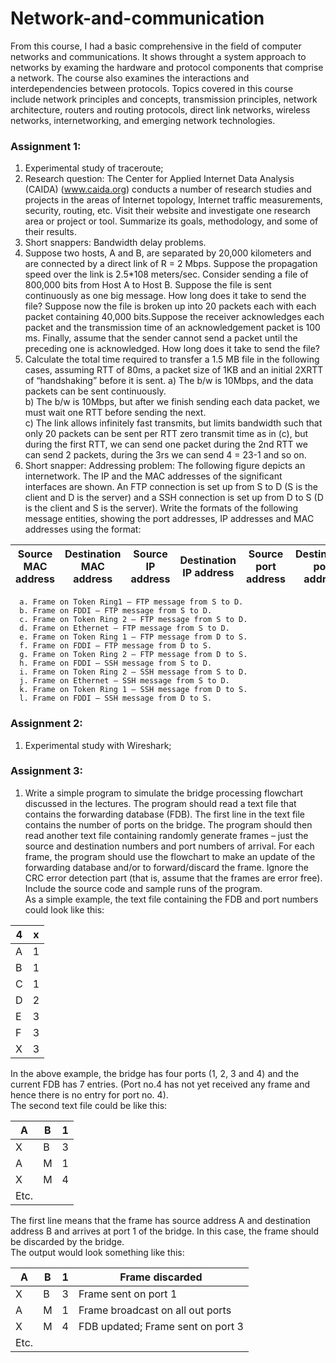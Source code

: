 # Network-and-communication
From this course, I had a basic comprehensive in the field of computer networks and communications. 
It shows throught a system approach to networks by examing the hardware and protocol components that comprise a network.
The course also examines the interactions and interdependencies between protocols. 
Topics covered in this course include network principles and concepts, transmission principles, network architecture, 
routers and routing protocols, direct link networks, wireless networks, internetworking, and emerging network technologies.

### Assignment 1: 
1. Experimental study of traceroute;
2. Research question: The Center for Applied Internet Data Analysis (CAIDA) (www.caida.org) conducts a number of research studies and projects in the areas of Internet topology, Internet traffic measurements, security, routing, etc. Visit their website and investigate one research area or project or tool. Summarize its goals, methodology, and some of their results.
3. Short snappers: Bandwidth delay problems.
4. Suppose two hosts, A and B, are separated by 20,000 kilometers and are connected by a direct link of R = 2 Mbps. Suppose the propagation speed over the link is 2.5*108 meters/sec. Consider sending a file of 800,000 bits from Host A to Host B. Suppose the file is sent continuously as one big message. How long does it take to send the file? Suppose now the file is broken up into 20 packets each with each packet containing 40,000 bits.Suppose the receiver acknowledges each packet and the transmission time of an acknowledgement packet is 100 ms. Finally, assume that the sender cannot send a packet until the preceding one is acknowledged. How long does it take to send the file?
5. Calculate the total time required to transfer a 1.5 MB file in the following cases, assuming RTT of 80ms, a packet size of 1KB and an initial 2XRTT of “handshaking” before it is sent.
a) The b/w is 10Mbps, and the data packets can be sent continuously.<br>
b) The b/w is 10Mbps, but after we finish sending each data packet, we must wait one RTT before sending the next. <br>
c) The link allows infinitely fast transmits, but limits bandwidth such that only 20 packets can be sent per RTT zero transmit time as in (c), but during the first RTT, we can send one packet during the 2nd RTT we can send 2 packets, during the 3rs we can send 4 = 23-1 and so on.<br>
6. Short snapper: Addressing problem: The following figure depicts an internetwork. The IP and the MAC addresses of the significant interfaces are shown. An FTP connection is set up from S to D (S is the client and D is the server) and a SSH connection is set up from D to S (D is the client and S is the server). Write the formats of the following message entities, showing the port addresses, IP addresses and MAC addresses using the format:

|Source MAC address|Destination MAC address|Source IP address|Destination IP address|Source port address|Destination port address|
| ------------- | ------------- | ------------- | ------------- | ------------- | ------------- |

      a. Frame on Token Ring1 – FTP message from S to D.
      b. Frame on FDDI – FTP message from S to D. 
      c. Frame on Token Ring 2 – FTP message from S to D. 
      d. Frame on Ethernet – FTP message from S to D. 
      e. Frame on Token Ring 1 – FTP message from D to S. 
      f. Frame on FDDI – FTP message from D to S. 
      g. Frame on Token Ring 2 – FTP message from D to S. 
      h. Frame on FDDI – SSH message from S to D. 
      i. Frame on Token Ring 2 – SSH message from S to D. 
      j. Frame on Ethernet – SSH message from S to D. 
      k. Frame on Token Ring 1 – SSH message from D to S. 
      l. Frame on FDDI – SSH message from D to S. 

### Assignment 2: 
1. Experimental study with Wireshark;

### Assignment 3:
1. Write a simple program to simulate the bridge processing flowchart discussed in the lectures. The program should read a text file that contains the forwarding database (FDB). The first line in the text file contains the number of ports on the bridge. The program should then read another text file containing randomly generate frames – just the source and destination numbers and port numbers of arrival. For each frame, the program should use the flowchart to make an update of the forwarding database and/or to forward/discard the frame. Ignore the CRC error detection part (that is, assume that the frames are error free). Include the source code and sample runs of the program.<br>
As a simple example, the text file containing the FDB and port numbers could look like this:

|4|x|
| ------------- | ------------- | 
|A|1|
|B|1|
|C|1|
|D|2|
|E|3|
|F|3|
|X|3|

In the above example, the bridge has four ports (1, 2, 3 and 4) and the current FDB has 7 entries. (Port no.4 has not yet received any frame and hence there is no entry for port no. 4).<br>
The second text file could be like this:

|A|B|1|
| ------------- | ------------- | ------------- | 
|X|B|3|
|A|M|1|
|X|M|4|
|Etc.| | |

The first line means that the frame has source address A and destination address B and arrives at port 1 of the bridge. In this case, the frame should be discarded by the bridge. <br>
The output would look something like this:

|A|B|1|Frame discarded|
| ------------- | ------------- | ------------- | ------------- | 
|X|B|3|Frame sent on port 1|
|A|M|1|Frame broadcast on all out ports|
|X|M|4|FDB updated; Frame sent on port 3|
|Etc.| | | |

